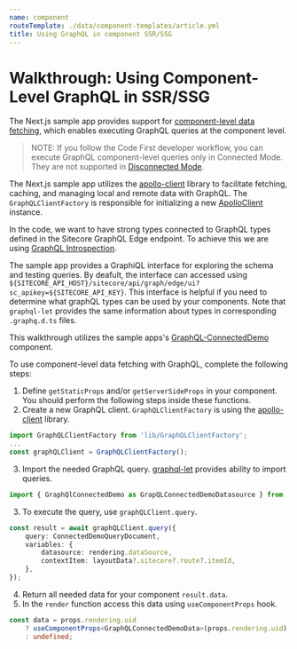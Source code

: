 ```yaml
---
name: component
routeTemplate: ./data/component-templates/article.yml
title: Using GraphQL in component SSR/SSG
---
```

# Walkthrough: Using Component-Level GraphQL in SSR/SSG

The Next.js sample app provides support for [component-level data fetching](/docs/nextjs/data-fetching/component-level-data-fetching), which enables executing GraphQL queries at the component level.

> NOTE: If you follow the Code First developer workflow, you can execute GraphQL component-level queries only in Connected Mode. They are not supported in [Disconnected Mode](/docs/techniques/working-disconnected/disconnected-overview).

The Next.js sample app utilizes the [apollo-client](https://www.apollographql.com/docs/react/) library to facilitate fetching, caching, and managing local and remote data with GraphQL. The `GraphQLClientFactory` is responsible for initializing a new [ApolloClient](https://www.apollographql.com/docs/react/api/core/ApolloClient) instance. 

In the code, we want to have strong types connected to GraphQL types defined in the Sitecore GraphQL Edge endpoint. To achieve this we are using [GraphQL Introspection](/docs/nextjs/graphql/introspection/).

The sample app provides a GraphiQL interface for exploring the schema and testing queries. By deafult, the interface can accessed using `${SITECORE_API_HOST}/sitecore/api/graph/edge/ui?sc_apikey=${SITECORE_API_KEY}`. This interface is helpful if you need to determine what graphQL types can be used by your components. Note that `graphql-let` provides the same information about types in corresponding `.graphq.d.ts` files.

This walkthrough utilizes the sample apps's [GraphQL-ConnectedDemo](https://github.com/Sitecore/jss/blob/master/samples/nextjs/src/components/graphql/GraphQL-ConnectedDemo.tsx) component. 

To use component-level data fetching with GraphQL, complete the following steps:

1. Define `getStaticProps` and/or `getServerSideProps` in your component. You should perform the following steps inside these functions.
2. Create a new GraphQL client. `GraphQLClientFactory` is using the [apollo-client](https://www.apollographql.com/docs/react) library.
```ts
import GraphQLClientFactory from 'lib/GraphQLClientFactory';
...
const graphQLClient = GraphQLClientFactory();
```
3. Import the needed GraphQL query. [graphql-let](https://github.com/piglovesyou/graphql-let) provides ability to import queries.
```ts
import { GraphQlConnectedDemo as GrapQLConnectedDemoDatasource } from './GraphQL-ConnectedDemo.graphql';
```
3. To execute the query, use `graphQLClient.query`.
```ts
const result = await graphQLClient.query({
	query: ConnectedDemoQueryDocument,
	variables: {
		datasource: rendering.dataSource,
		contextItem: layoutData?.sitecore?.route?.itemId,
	},
});
```
4. Return all needed data for your component `result.data`.
5. In the `render` function access this data using `useComponentProps` hook.
```ts
const data = props.rendering.uid
	? useComponentProps<GraphQLConnectedDemoData>(props.rendering.uid)
	: undefined;
```
